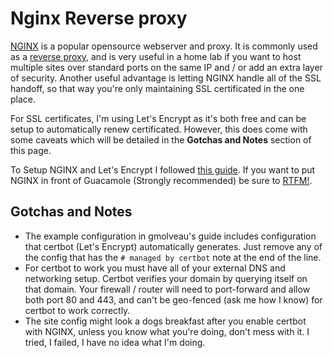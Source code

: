 # Nginx Reverse proxy
[NGINX](https://nginx.org/en/) is a popular opensource webserver and proxy. It is commonly used as a [reverse proxy](https://www.f5.com/glossary/reverse-proxy), and is very useful in a home lab if you want to host multiple sites over standard ports on the same IP and / or add an extra layer of security. Another useful advantage is letting NGINX handle all of the SSL handoff, so that way you're only maintaining SSL certificated in the one place. 

For SSL certificates, I'm using Let's Encrypt as it's both free and can be setup to automatically renew certificated. However, this does come with some caveats which will be detailed in the **Gotchas and Notes** section of this page. 

To Setup NGINX and Let's Encrypt I followed [this guide](https://gist.github.com/gmolveau/5e5b0bd2773100d85d9302d0fa96632d). If you want to put NGINX in front of Guacamole (Strongly recommended) be sure to [RTFM!](https://guacamole.apache.org/doc/gug/reverse-proxy.html#nginx).

## Gotchas and Notes
- The example configuration in gmolveau's guide includes configuration that certbot (Let's Encrypt) automatically generates. Just remove any of the config that has the ```# managed by certbot``` note at the end of the line. 
- For certbot to work you must have all of your external DNS and networking setup. Certbot verifies your domain by querying itself on that domain. Your firewall / router will need to port-forward and allow both port 80 and 443, and can't be geo-fenced (ask me how I know) for certbot to work correctly. 
- The site config might look a dogs breakfast after you enable certbot with NGINX, unless you know what you're doing, don't mess with it. I tried, I failed, I have no idea what I'm doing. 